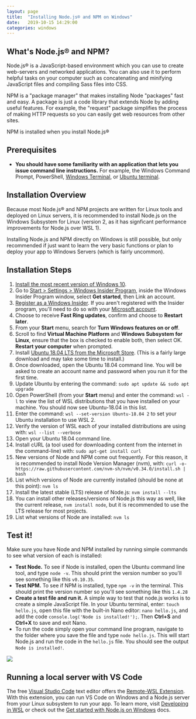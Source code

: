```yaml
---
layout: page
title:  "Installing Node.js® and NPM on Windows"
date:   2019-10-15 14:29:00
categories: windows
---
```

## What's Node.js®  and NPM?
Node.js® is a JavaScript-based environment which you can use to create web-servers and networked applications. You can also use it to perform helpful tasks on your computer such as concatenating and minifying JavaScript files and compiling Sass files into CSS.

NPM is a "package manager" that makes installing Node "packages" fast and easy. A package is just a code library that extends Node by adding useful features. For example, the "request" package simplifies the process of making HTTP requests so you can easily get web resources from other sites.

NPM is installed when you install Node.js®

## Prerequisites
* **You should have some familiarity with an application that lets you issue command line instructions.** For example, the Windows Command Prompt, PowerShell, [Windows Terminal](https://github.com/microsoft/terminal), or [Ubuntu terminal](https://tutorials.ubuntu.com/tutorial/command-line-for-beginners#0). 

## Installation Overview
Because most Node.js® and NPM projects are written for Linux tools and deployed on Linux servers, it is recommended to install Node.js on the Windows Subsystem for Linux (version 2, as it has signficant performance improvements for Node.js over WSL 1). 

Installing Node.js and NPM directly on Windows is still possible, but only recommended if just want to learn the very basic functions or plan to deploy your app to Windows Servers (which is fairly uncommon).

## Installation Steps

1. [Install the most recent version of Windows 10](https://www.microsoft.com/software-download/windows10).
2. Go to [Start > Settings > Windows Insider Program](ms-settings:windowsinsider), inside the Windows Insider Program window, select **Get started**, then Link an account.
3. [Register as a Windows Insider](https://insider.windows.com/getting-started/#register). If you aren't registered with the Insider program, you'll need to do so with your [Microsoft account](https://account.microsoft.com/account).
4. Choose to receive **Fast Ring updates**, confirm and choose to **Restart later**. 
5. From your **Start** menu, search for **Turn Windows features on or off**.
6. Scroll to find **Virtual Machine Platform** and **Windows Subsystem for Linux**, ensure that the box is checked to enable both, then select OK. **Restart your computer** when prompted.
7. Install [Ubuntu 18.04 LTS from the Microsoft Store](https://www.microsoft.com/store/productId/9N9TNGVNDL3Q). (This is a fairly large download and may take some time to install.)
8. Once downloaded, open the Ubuntu 18.04 command line. You will be asked to create an account name and password when you run it for the first time. 
9. Update Ubuntu by entering the command: `sudo apt update && sudo apt upgrade`
10. Open PowerShell (from your **Start** menu) and enter the command: `wsl -l` to view the list of WSL distributions that you have installed on your machine. You should now see Ubuntu-18.04 in this list.
11. Enter the command: `wsl --set-version Ubuntu-18.04 2` to set your Ubuntu installation to use WSL 2.
12. Verify the version of WSL each of your installed distributions are using with: `wsl --list --verbose`
13. Open your Ubuntu 18.04 command line.
14. Install cURL (a tool used for downloading content from the internet in the command-line) with: `sudo apt-get install curl`
15. New versions of Node and NPM come out frequently. For this reason, it is recommended to install Node Version Manager (nvm), with: `curl -o- https://raw.githubusercontent.com/nvm-sh/nvm/v0.34.0/install.sh | bash`
16. List which versions of Node are currently installed (should be none at this point): `nvm ls`
17. Install the latest stable (LTS) release of Node.js: `nvm install --lts`
18. You can install other releases/versions of Node.js this way as well, like the current release, `nvm install node`, but it is recommended to use the LTS release for most projects.
19. List what versions of Node are installed: `nvm ls`

## Test it!
Make sure you have Node and NPM installed by running simple commands to see what version of each is installed:

* **Test Node.** To see if Node is installed, open the Ubuntu command line tool, and type `node -v`. This should print the version number so you'll see something like this `v0.10.35`.
* **Test NPM.** To see if NPM is installed, type `npm -v` in the terminal. This should print the version number so you'll see something like this `1.4.28`
* **Create a test file and run it.** A simple way to test that node.js works is to create a simple JavaScript file. In your Ubuntu terminal, enter: `touch hello.js`, open this file with the built-in Nano editor: `nano hello.js`, and add the code `console.log('Node is installed!');`. Then **Ctrl+S** and **Ctrl+X** to save and exit Nano.
* To run the code simply open your command line program, navigate to the folder where you save the file and type `node hello.js`. This will start Node.js and run the code in the `hello.js` file. You should see the output `Node is installed!`.

![](imgs/node-win-verify.png)


## Running a local server with VS Code
The free [Visual Studio Code](https://code.visualstudio.com/download) text editor offers the [Remote-WSL Extension](https://marketplace.visualstudio.com/items?itemName=ms-vscode-remote.remote-wsl). With this extension, you can run VS Code on Windows and a Node.js server from your Linux subsystem to run your app. To learn more, visit [Developing in WSL](https://code.visualstudio.com/docs/remote/wsl) or check out the [Get started with Node.js on Windows](https://docs.microsoft.com/windows/nodejs/) docs.
